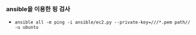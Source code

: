 ### ansible을 이용한 핑 검사
  - `ansible all -m ping -i ansible/ec2.py --private-key=///*.pem path// -u ubuntu`
